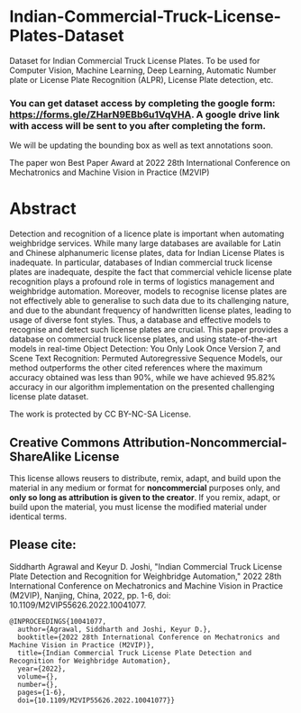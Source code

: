 # Indian-Commercial-Truck-License-Plates-Dataset
Dataset for Indian Commercial Truck License Plates. To be used for Computer Vision, Machine Learning, Deep Learning, Automatic Number plate or License Plate Recognition (ALPR), License Plate detection, etc.

### You can get dataset access by completing the google form: https://forms.gle/ZHarN9EBb6u1VqVHA. A google drive link with access will be sent to you after completing the form. 

We will be updating the bounding box as well as text annotations soon.

The paper won Best Paper Award at 2022 28th International Conference on Mechatronics and Machine Vision in Practice (M2VIP)

# Abstract
Detection and recognition of a licence plate is important when automating weighbridge services. While many large databases are available for Latin and Chinese alphanumeric license plates, data for Indian License Plates is inadequate. In particular, databases of Indian commercial truck license plates are inadequate, despite the fact that commercial vehicle license plate recognition plays a profound role in terms of logistics management and weighbridge automation. Moreover, models to recognise license plates are not effectively able to generalise to such data due to its challenging nature, and due to the abundant frequency of handwritten license plates, leading to usage of diverse font styles. Thus, a database and effective models to recognise and detect such license plates are crucial. This paper provides a database on commercial truck license plates, and using state-of-the-art models in real-time Object Detection: You Only Look Once Version 7, and Scene Text Recognition: Permuted Autoregressive Sequence Models, our method outperforms the other cited references where the maximum accuracy obtained was less than 90%, while we have achieved 95.82% accuracy in our algorithm implementation on the presented challenging license plate dataset.

The work is protected by CC BY-NC-SA License.

## Creative Commons Attribution-Noncommercial-ShareAlike License
This license allows reusers to distribute, remix, adapt, and build upon the material in any medium or format for **noncommercial** purposes only, and **only so long as attribution is given to the creator**. If you remix, adapt, or build upon the material, you must license the modified material under identical terms.


## Please cite: 

Siddharth Agrawal and Keyur D. Joshi, "Indian Commercial Truck License Plate Detection and Recognition for Weighbridge Automation," 2022 28th International Conference on Mechatronics and Machine Vision in Practice (M2VIP), Nanjing, China, 2022, pp. 1-6, doi: 10.1109/M2VIP55626.2022.10041077.

```
@INPROCEEDINGS{10041077,
  author={Agrawal, Siddharth and Joshi, Keyur D.},
  booktitle={2022 28th International Conference on Mechatronics and Machine Vision in Practice (M2VIP)}, 
  title={Indian Commercial Truck License Plate Detection and Recognition for Weighbridge Automation}, 
  year={2022},
  volume={},
  number={},
  pages={1-6},
  doi={10.1109/M2VIP55626.2022.10041077}}
```
